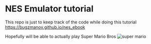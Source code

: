 # NES Emulator tutorial

This repo is just to keep track of the code while doing this tutorial
https://bugzmanov.github.io/nes_ebook

Hopefully will be able to actually play Super Mario Bros
![super mario](https://media0.giphy.com/media/v1.Y2lkPTc5MGI3NjExdzVhMWJlZGQ2MzlnNXc5bzdmeW43ZTdubHc5azJwY3d5OXgyeGZ6ZiZlcD12MV9pbnRlcm5hbF9naWZfYnlfaWQmY3Q9Zw/PTFRmGOgiPUS4/giphy.gif)
